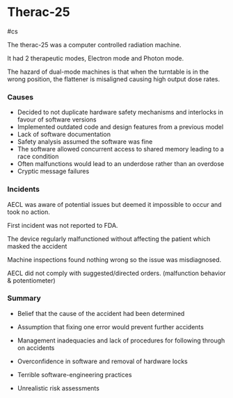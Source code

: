 # Therac-25
#cs 


The therac-25 was a computer controlled radiation machine. 

It had 2 therapeutic modes, Electron mode and Photon mode.

The hazard of dual-mode machines is that when the turntable is in the wrong position, the flattener is misaligned causing high output dose rates.



### Causes

- Decided to not duplicate hardware safety mechanisms and interlocks in favour of software versions
- Implemented outdated code and design features from a previous model
- Lack of software documentation
- Safety analysis assumed the software was fine
- The software allowed concurrent access to shared memory leading to a race condition
- Often malfunctions would lead to an underdose rather than an overdose
- Cryptic message failures

### Incidents 

AECL was aware of potential issues but deemed it impossible to occur and took no action.

First incident was not reported to FDA.

The device regularly malfunctioned without affecting the patient which masked the accident

Machine inspections found nothing wrong so the issue was misdiagnosed.

AECL did not comply with suggested/directed orders. (malfunction behavior & potentiometer)




### Summary 

- Belief that the cause of the accident had been determined

- Assumption that fixing one error would prevent further accidents

- Management inadequacies and lack of procedures for following through on accidents

- Overconfidence in software and removal of hardware locks

- Terrible software-engineering practices

- Unrealistic risk assessments
